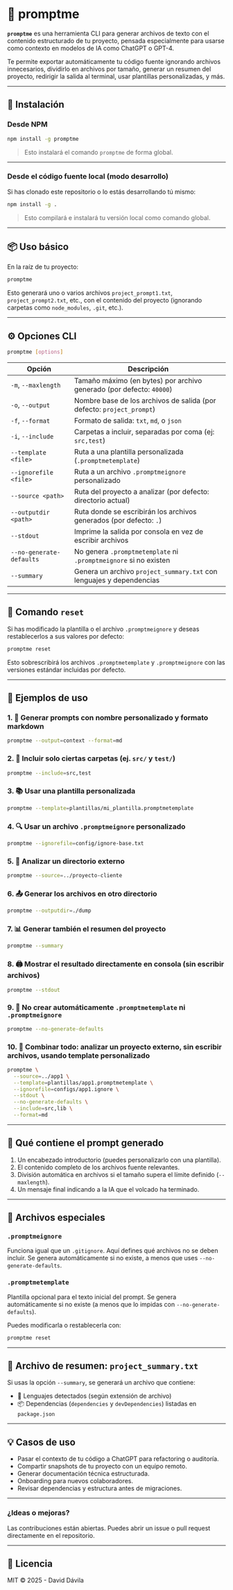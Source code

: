 # 🧠 promptme

**`promptme`** es una herramienta CLI para generar archivos de texto con el contenido estructurado de tu proyecto, pensada especialmente para usarse como contexto en modelos de IA como ChatGPT o GPT-4.

Te permite exportar automáticamente tu código fuente ignorando archivos innecesarios, dividirlo en archivos por tamaño, generar un resumen del proyecto, redirigir la salida al terminal, usar plantillas personalizadas, y más.

---

## 🚀 Instalación

### Desde NPM

```bash
npm install -g promptme
```

> Esto instalará el comando `promptme` de forma global.

---

### Desde el código fuente local (modo desarrollo)

Si has clonado este repositorio o lo estás desarrollando tú mismo:

```bash
npm install -g .
```

> Esto compilará e instalará tu versión local como comando global.

---

## 📦 Uso básico

En la raíz de tu proyecto:

```bash
promptme
```

Esto generará uno o varios archivos `project_prompt1.txt`, `project_prompt2.txt`, etc., con el contenido del proyecto (ignorando carpetas como `node_modules`, `.git`, etc.).

---

## ⚙️ Opciones CLI

```bash
promptme [options]
```

| Opción                   | Descripción                                                           |
| ------------------------ | --------------------------------------------------------------------- |
| `-m`, `--maxlength`      | Tamaño máximo (en bytes) por archivo generado (por defecto: `40000`)  |
| `-o`, `--output`         | Nombre base de los archivos de salida (por defecto: `project_prompt`) |
| `-f`, `--format`         | Formato de salida: `txt`, `md`, o `json`                              |
| `-i`, `--include`        | Carpetas a incluir, separadas por coma (ej: `src,test`)               |
| `--template <file>`      | Ruta a una plantilla personalizada (`.promptmetemplate`)              |
| `--ignorefile <file>`    | Ruta a un archivo `.promptmeignore` personalizado                     |
| `--source <path>`        | Ruta del proyecto a analizar (por defecto: directorio actual)         |
| `--outputdir <path>`     | Ruta donde se escribirán los archivos generados (por defecto: `.`)    |
| `--stdout`               | Imprime la salida por consola en vez de escribir archivos             |
| `--no-generate-defaults` | No genera `.promptmetemplate` ni `.promptmeignore` si no existen      |
| `--summary`              | Genera un archivo `project_summary.txt` con lenguajes y dependencias  |

---

## 🔄 Comando `reset`

Si has modificado la plantilla o el archivo `.promptmeignore` y deseas restablecerlos a sus valores por defecto:

```bash
promptme reset
```

Esto sobrescribirá los archivos `.promptmetemplate` y `.promptmeignore` con las versiones estándar incluidas por defecto.

---

## 📝 Ejemplos de uso

### 1. 📂 Generar prompts con nombre personalizado y formato markdown

```bash
promptme --output=context --format=md
```

### 2. 🧱 Incluir solo ciertas carpetas (ej. `src/` y `test/`)

```bash
promptme --include=src,test
```

### 3. 📚 Usar una plantilla personalizada

```bash
promptme --template=plantillas/mi_plantilla.promptmetemplate
```

### 4. 🔍 Usar un archivo `.promptmeignore` personalizado

```bash
promptme --ignorefile=config/ignore-base.txt
```

### 5. 📁 Analizar un directorio externo

```bash
promptme --source=../proyecto-cliente
```

### 6. 📤 Generar los archivos en otro directorio

```bash
promptme --outputdir=./dump
```

### 7. 📊 Generar también el resumen del proyecto

```bash
promptme --summary
```

### 8. 🖨️ Mostrar el resultado directamente en consola (sin escribir archivos)

```bash
promptme --stdout
```

### 9. 🙅 No crear automáticamente `.promptmetemplate` ni `.promptmeignore`

```bash
promptme --no-generate-defaults
```

### 10. 🧩 Combinar todo: analizar un proyecto externo, sin escribir archivos, usando template personalizado

```bash
promptme \
  --source=../app1 \
  --template=plantillas/app1.promptmetemplate \
  --ignorefile=configs/app1.ignore \
  --stdout \
  --no-generate-defaults \
  --include=src,lib \
  --format=md
```

---

## 🧠 Qué contiene el prompt generado

1. Un encabezado introductorio (puedes personalizarlo con una plantilla).
2. El contenido completo de los archivos fuente relevantes.
3. División automática en archivos si el tamaño supera el límite definido (`--maxlength`).
4. Un mensaje final indicando a la IA que el volcado ha terminado.

---

## 📄 Archivos especiales

### `.promptmeignore`

Funciona igual que un `.gitignore`. Aquí defines qué archivos no se deben incluir.
Se genera automáticamente si no existe, a menos que uses `--no-generate-defaults`.

### `.promptmetemplate`

Plantilla opcional para el texto inicial del prompt.
Se genera automáticamente si no existe (a menos que lo impidas con `--no-generate-defaults`).

Puedes modificarla o restablecerla con:

```bash
promptme reset
```

---

## 📑 Archivo de resumen: `project_summary.txt`

Si usas la opción `--summary`, se generará un archivo que contiene:

- 📄 Lenguajes detectados (según extensión de archivo)
- 📦 Dependencias (`dependencies` y `devDependencies`) listadas en `package.json`

---

## 💡 Casos de uso

- Pasar el contexto de tu código a ChatGPT para refactoring o auditoría.
- Compartir snapshots de tu proyecto con un equipo remoto.
- Generar documentación técnica estructurada.
- Onboarding para nuevos colaboradores.
- Revisar dependencias y estructura antes de migraciones.

---

### ¿Ideas o mejoras?

Las contribuciones están abiertas.
Puedes abrir un issue o pull request directamente en el repositorio.

---

## 📄 Licencia

MIT © 2025 - David Dávila
